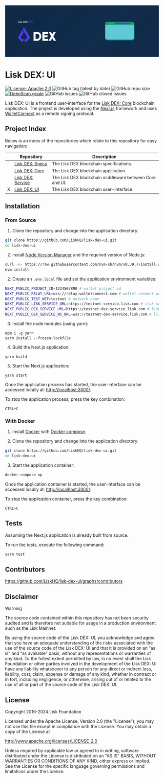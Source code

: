 ![Lisk DEX: UI](docs/assets/banner_ui.png "Lisk DEX: UI")

# Lisk DEX: UI

[![License: Apache 2.0](https://img.shields.io/badge/License-Apache%202.0-blue.svg)](http://www.apache.org/licenses/LICENSE-2.0)
![GitHub tag (latest by date)](https://img.shields.io/github/v/tag/LiskHQ/lisk-dex-ui)
![GitHub repo size](https://img.shields.io/github/repo-size/LiskHQ/lisk-dex-ui)
[![DeepScan grade](https://deepscan.io/api/teams/19600/projects/23054/branches/712227/badge/grade.svg?token=a1fa0980263b30233c0ddf1e9c3ed778290db2ee)](https://deepscan.io/dashboard#view=project&tid=19600&pid=23054&bid=712227)
![GitHub issues](https://img.shields.io/github/issues-raw/LiskHQ/lisk-dex-ui)
![GitHub closed issues](https://img.shields.io/github/issues-closed-raw/LiskHQ/lisk-dex-ui)

Lisk DEX: UI is a frontend user-interface for the [Lisk DEX: Core](https://github.com/LiskHQ/lisk-dex-core?tab=readme-ov-file#index) blockchain application. The project is developed using the [Next.js](https://nextjs.org/) framework and uses [WalletConnect](https://walletconnect.com/) as a remote signing protocol.

## Project Index

Below is an index of the repositories which relate to this repository for easy navigation:

|     | Repository                                                                               | Description                                             |
| --- | ---------------------------------------------------------------------------------------- | ------------------------------------------------------- |
|     | [Lisk DEX: Specs](https://github.com/LiskHQ/lisk-dex-specs?tab=readme-ov-file#index)     | The Lisk DEX blockchain specifications.                 |
|     | [Lisk DEX: Core](https://github.com/LiskHQ/lisk-dex-core?tab=readme-ov-file#index)       | The Lisk DEX blockchain application.                    |
|     | [Lisk DEX: Service](https://github.com/LiskHQ/lisk-dex-service?tab=readme-ov-file#index) | The Lisk DEX blockchain middleware between Core and UI. |
| X   | [Lisk DEX: UI](https://github.com/LiskHQ/lisk-dex-ui?tab=readme-ov-file#index)           | The Lisk DEX blockchain user-interface.                 |

## Installation

### From Source

1. Clone the repository and change into the application directory:

```bash
git clone https://github.com/LiskHQ/lisk-dex-ui.git
cd lisk-dex-ui
```

2. Install [Node Version Manager](https://github.com/nvm-sh/nvm) and the required version of Node.js:

```bash
curl -o- https://raw.githubusercontent.com/nvm-sh/nvm/v0.39.7/install.sh | bash
nvm install
```

2. Create an `.env.local` file and set the application environment variables:

```bash
NEXT_PUBLIC_PROJECT_ID=1234567890 # wallet project id
NEXT_PUBLIC_RELAY_URL=wss://relay.walletconnect.com # wallet connect websocket url 
NEXT_PUBLIC_TEST_NET=testnet # network name
NEXT_PUBLIC_LISK_SERVICE_URL=https://testnet-service.lisk.com # lisk service https url
NEXT_PUBLIC_DEX_SERVICE_URL=https://testnet-dex-service.lisk.com # lisk (dex) service https url
NEXT_PUBLIC_DEX_SERVICE_WS_URL=wss://testnet-dex-service.lisk.com # lisk (dex) service websocket url 
```

3. Install the node modules (using yarn):

```
npm i -g yarn
yarn install --frozen-lockfile
```

4. Build the Next.js application:

```
yarn build
```

5. Start the Next.js application:

```
yarn start
```

Once the application process has started, the user-interface can be accessed locally at: [http://localhost:3000/](http://localhost:3000/).

To stop the application process, press the key combination:

```
CTRL+C
```

### With Docker

1. Install [Docker](https://www.docker.com/) with [Docker compose](https://docs.docker.com/compose/install/).

2. Clone the repository and change into the application directory:

```bash
git clone https://github.com/LiskHQ/lisk-dex-ui.git
cd lisk-dex-ui
```

3. Start the application container:

```bash
docker-compose up
```

Once the application container is started, the user-interface can be accessed locally at: [http://localhost:3000/](http://localhost:3000/).

To stop the application container, press the key combination:

```
CTRL+C
```

## Tests

Assuming the Next.js application is already built from source.

To run the tests, execute the following command:

```bash
yarn test
```

## Contributors

https://github.com/LiskHQ/lisk-dex-ui/graphs/contributors

## Disclaimer

> [!WARNING]
> The source code contained within this repository has not been security audited and is therefore not suitable for usage in a production environment such as the Lisk Mainnet.
>
> By using the source code of the Lisk DEX: UI, you acknowledge and agree that you have an adequate understanding of the risks associated with the use of the source code of the Lisk DEX: UI and that it is provided on an “as is” and “as available” basis, without any representations or warranties of any kind. To the fullest extent permitted by law, in no event shall the Lisk Foundation or other parties involved in the development of the Lisk DEX: UI have any liability whatsoever to any person for any direct or indirect loss, liability, cost, claim, expense or damage of any kind, whether in contract or in tort, including negligence, or otherwise, arising out of or related to the use of all or part of the source code of the Lisk DEX: UI.

## License

Copyright 2016-2024 Lisk Foundation

Licensed under the Apache License, Version 2.0 (the "License");
you may not use this file except in compliance with the License.
You may obtain a copy of the License at

http://www.apache.org/licenses/LICENSE-2.0

Unless required by applicable law or agreed to in writing, software
distributed under the License is distributed on an "AS IS" BASIS,
WITHOUT WARRANTIES OR CONDITIONS OF ANY KIND, either express or implied.
See the License for the specific language governing permissions and
limitations under the License.
